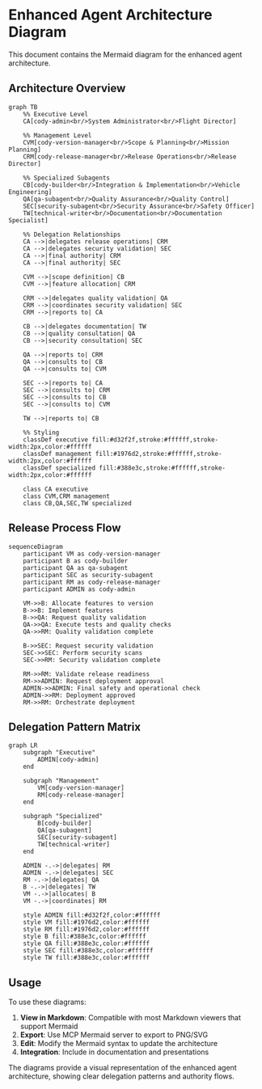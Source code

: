 # Enhanced Agent Architecture Diagram

This document contains the Mermaid diagram for the enhanced agent architecture.

## Architecture Overview

```mermaid
graph TB
    %% Executive Level
    CA[cody-admin<br/>System Administrator<br/>Flight Director]

    %% Management Level
    CVM[cody-version-manager<br/>Scope & Planning<br/>Mission Planning]
    CRM[cody-release-manager<br/>Release Operations<br/>Release Director]

    %% Specialized Subagents
    CB[cody-builder<br/>Integration & Implementation<br/>Vehicle Engineering]
    QA[qa-subagent<br/>Quality Assurance<br/>Quality Control]
    SEC[security-subagent<br/>Security Assurance<br/>Safety Officer]
    TW[technical-writer<br/>Documentation<br/>Documentation Specialist]

    %% Delegation Relationships
    CA -->|delegates release operations| CRM
    CA -->|delegates security validation| SEC
    CA -->|final authority| CRM
    CA -->|final authority| SEC

    CVM -->|scope definition| CB
    CVM -->|feature allocation| CRM

    CRM -->|delegates quality validation| QA
    CRM -->|coordinates security validation| SEC
    CRM -->|reports to| CA

    CB -->|delegates documentation| TW
    CB -->|quality consultation| QA
    CB -->|security consultation| SEC

    QA -->|reports to| CRM
    QA -->|consults to| CB
    QA -->|consults to| CVM

    SEC -->|reports to| CA
    SEC -->|consults to| CRM
    SEC -->|consults to| CB
    SEC -->|consults to| CVM

    TW -->|reports to| CB

    %% Styling
    classDef executive fill:#d32f2f,stroke:#ffffff,stroke-width:2px,color:#ffffff
    classDef management fill:#1976d2,stroke:#ffffff,stroke-width:2px,color:#ffffff
    classDef specialized fill:#388e3c,stroke:#ffffff,stroke-width:2px,color:#ffffff

    class CA executive
    class CVM,CRM management
    class CB,QA,SEC,TW specialized
```

## Release Process Flow

```mermaid
sequenceDiagram
    participant VM as cody-version-manager
    participant B as cody-builder
    participant QA as qa-subagent
    participant SEC as security-subagent
    participant RM as cody-release-manager
    participant ADMIN as cody-admin

    VM->>B: Allocate features to version
    B->>B: Implement features
    B->>QA: Request quality validation
    QA->>QA: Execute tests and quality checks
    QA->>RM: Quality validation complete
    
    B->>SEC: Request security validation
    SEC->>SEC: Perform security scans
    SEC->>RM: Security validation complete
    
    RM->>RM: Validate release readiness
    RM->>ADMIN: Request deployment approval
    ADMIN->>ADMIN: Final safety and operational check
    ADMIN->>RM: Deployment approved
    RM->>RM: Orchestrate deployment
```

## Delegation Pattern Matrix

```mermaid
graph LR
    subgraph "Executive"
        ADMIN[cody-admin]
    end
    
    subgraph "Management"
        VM[cody-version-manager]
        RM[cody-release-manager]
    end
    
    subgraph "Specialized"
        B[cody-builder]
        QA[qa-subagent]
        SEC[security-subagent]
        TW[technical-writer]
    end
    
    ADMIN -.->|delegates| RM
    ADMIN -.->|delegates| SEC
    RM -.->|delegates| QA
    B -.->|delegates| TW
    VM -.->|allocates| B
    VM -.->|coordinates| RM
    
    style ADMIN fill:#d32f2f,color:#ffffff
    style VM fill:#1976d2,color:#ffffff
    style RM fill:#1976d2,color:#ffffff
    style B fill:#388e3c,color:#ffffff
    style QA fill:#388e3c,color:#ffffff
    style SEC fill:#388e3c,color:#ffffff
    style TW fill:#388e3c,color:#ffffff
```

## Usage

To use these diagrams:

1. **View in Markdown**: Compatible with most Markdown viewers that support Mermaid
2. **Export**: Use MCP Mermaid server to export to PNG/SVG
3. **Edit**: Modify the Mermaid syntax to update the architecture
4. **Integration**: Include in documentation and presentations

The diagrams provide a visual representation of the enhanced agent architecture, showing clear delegation patterns and authority flows.